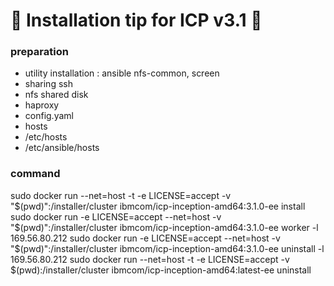 # :hamster: Installation tip for ICP v3.1 :hamster:

### preparation
- utility installation : ansible nfs-common, screen
- sharing ssh
- nfs shared disk
- haproxy 
- config.yaml
- hosts
- /etc/hosts
- /etc/ansible/hosts

### command

sudo docker run --net=host -t -e LICENSE=accept -v "$(pwd)":/installer/cluster ibmcom/icp-inception-amd64:3.1.0-ee  install
sudo docker run -e LICENSE=accept --net=host   -v "$(pwd)":/installer/cluster   ibmcom/icp-inception-amd64:3.1.0-ee  worker -l  169.56.80.212 
sudo docker run -e LICENSE=accept --net=host   -v "$(pwd)":/installer/cluster   ibmcom/icp-inception-amd64:3.1.0-ee  uninstall -l  169.56.80.212 
sudo docker run --net=host -t -e LICENSE=accept -v $(pwd):/installer/cluster ibmcom/icp-inception-amd64:latest-ee uninstall



